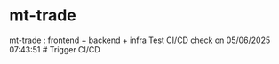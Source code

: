 # mt-trade
mt-trade : frontend + backend + infra T e s t   C I / C D   c h e c k   o n   0 5 / 0 6 / 2 0 2 5   0 7 : 4 3 : 5 1  
 #   T r i g g e r   C I / C D  
 